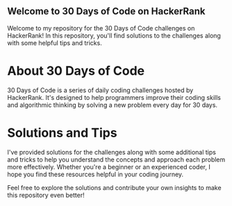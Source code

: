 ## Welcome to 30 Days of Code on HackerRank

Welcome to my repository for the 30 Days of Code challenges on HackerRank! In this repository, you'll find solutions to the challenges along with some helpful tips and tricks.

# About 30 Days of Code

30 Days of Code is a series of daily coding challenges hosted by HackerRank. It's designed to help programmers improve their coding skills and algorithmic thinking by solving a new problem every day for 30 days.

# Solutions and Tips

I've provided solutions for the challenges along with some additional tips and tricks to help you understand the concepts and approach each problem more effectively. Whether you're a beginner or an experienced coder, I hope you find these resources helpful in your coding journey.

Feel free to explore the solutions and contribute your own insights to make this repository even better!
